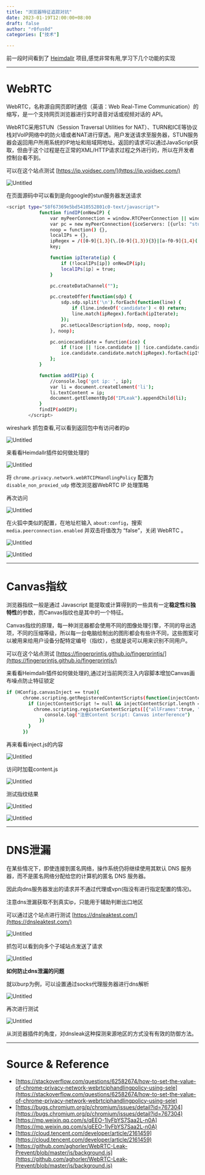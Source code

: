 ```yaml
---
title: "浏览器特征追踪对抗"
date: 2023-01-19T12:00:00+08:00
draft: false
author: "r0fus0d"
categories: ["技术"]

---
```


前一段时间看到了 [Heimdallr](https://github.com/graynjo/Heimdallr) 项目,感觉非常有用,学习下几个功能的实现

<!--more-->

---

# WebRTC

WebRTC，名称源自网页即时通信（英语：Web Real-Time Communication）的缩写，是一个支持网页浏览器进行实时语音对话或视频对话的 API。

WebRTC采用STUN（Session Traversal Utilities for NAT）、TURN和ICE等协议栈对VoIP网络中的防火墙或者NAT进行穿透。用户发送请求至服务器，STUN服务器会返回用户所用系统的IP地址和局域网地址。返回的请求可以通过JavaScript获取，但由于这个过程是在正常的XML/HTTP请求过程之外进行的，所以在开发者控制台看不到。

可以在这个站点测试 [https://ip.voidsec.com/](https://ip.voidsec.com/)

![Untitled](../../img/webrtc/Untitled.png)

在页面源码中可以看到是向google的stun服务器发送请求

```bash
<script type="58f67369e5bd5410552801c0-text/javascript">
			function findIP(onNewIP) {
				var myPeerConnection = window.RTCPeerConnection || window.mozRTCPeerConnection || window.webkitRTCPeerConnection;
				var pc = new myPeerConnection({iceServers: [{urls: "stun:stun.l.google.com:19302"}]}),
				noop = function() {},
				localIPs = {},
				ipRegex = /([0-9]{1,3}(\.[0-9]{1,3}){3}|[a-f0-9]{1,4}(:[a-f0-9]{1,4}){7})/g,
				key;

				function ipIterate(ip) {
					if (!localIPs[ip]) onNewIP(ip);
					localIPs[ip] = true;
				}

				pc.createDataChannel("");

				pc.createOffer(function(sdp) {
					sdp.sdp.split('\n').forEach(function(line) {
						if (line.indexOf('candidate') < 0) return;
						line.match(ipRegex).forEach(ipIterate);
					});
					pc.setLocalDescription(sdp, noop, noop);
				}, noop);

				pc.onicecandidate = function(ice) {
					if (!ice || !ice.candidate || !ice.candidate.candidate || !ice.candidate.candidate.match(ipRegex)) return;
					ice.candidate.candidate.match(ipRegex).forEach(ipIterate);
				};
			}

			function addIP(ip) {
				//console.log('got ip: ', ip);
				var li = document.createElement('li');
				li.textContent = ip;
				document.getElementById("IPLeak").appendChild(li);
			}
			findIP(addIP);
		</script>
```

wireshark 抓包查看,可以看到返回包中有访问者的ip

![Untitled](../../img/webrtc/Untitled%201.png)

来看看Heimdallr插件如何做处理的

![Untitled](../../img/webrtc/Untitled%202.png)

将 `chrome.privacy.network.webRTCIPHandlingPolicy` 配置为 `disable_non_proxied_udp` 修改浏览器WebRTC IP 处理策略

再次访问

![Untitled](../../img/webrtc/Untitled%203.png)

在火狐中类似的配置，在地址栏输入 `about:config`，搜索 `media.peerconnection.enabled` 并双击将值改为 “false”，关闭 WebRTC 。

![Untitled](../../img/webrtc/Untitled%204.png)

![Untitled](../../img/webrtc/Untitled%205.png)

---

# Canvas指纹

浏览器指纹一般是通过 Javascript 能提取或计算得到的一些具有一定**稳定性**和**独特性**的参数，而Canvas指纹也是其中的一个特征。

Canvas指纹的原理，每一种浏览器都会使用不同的图像处理引擎，不同的导出选项，不同的压缩等级，所以每一台电脑绘制出的图形都会有些许不同，这些图案可以被用来给用户设备分配特定编号（指纹），也就是说可以用来识别不同用户。

可以在这个站点测试 [https://fingerprintjs.github.io/fingerprintjs/](https://fingerprintjs.github.io/fingerprintjs/)

来看看Heimdallr插件如何做处理的,通过对当前网页注入内容脚本增加Canvas画布噪点防止特征锁定

```bash
if (HConfig.canvasInject == true){
      chrome.scripting.getRegisteredContentScripts(function(injectContentScript){
        if (injectContentScript != null && injectContentScript.length == 0){
          chrome.scripting.registerContentScripts([{"allFrames":true, "id":"HInject", "js":["resource/inject/inject.js"], "runAt":"document_start", "matches":["http://*/*","https://*/*","file://*/*"]}], function(){
              console.log("注册Content Script: Canvas interference")
            })
        }
      })
```

再来看看inject.js的内容

![Untitled](../../img/webrtc/Untitled%206.png)

访问时加载content.js

![Untitled](../../img/webrtc/Untitled%207.png)

测试指纹结果

![Untitled](../../img/webrtc/Untitled%208.png)

![Untitled](../../img/webrtc/Untitled%209.png)

---

# DNS泄漏

在某些情况下，即使连接到匿名网络，操作系统仍将继续使用其默认 DNS 服务器，而不是匿名网络分配给您的计算机的匿名 DNS 服务器。

因此向dns服务器发出的请求并不通过代理或vpn(指没有进行指定配置的情况)。

注意dns泄漏获取不到真实ip，只能用于辅助判断出口地区

可以通过这个站点进行测试 [https://dnsleaktest.com/](https://dnsleaktest.com/)

![Untitled](../../img/webrtc/Untitled%2010.png)

抓包可以看到向多个子域站点发送了请求

![Untitled](../../img/webrtc/Untitled%2011.png)

**如何防止dns泄漏的问题**

就以burp为例，可以设置通过socks代理服务器进行dns解析

![Untitled](../../img/webrtc/Untitled%2012.png)

再次进行测试

![Untitled](../../img/webrtc/Untitled%2013.png)

从浏览器插件的角度，对dnsleak这种探测来源地区的方式没有有效的防御方法。

---

# Source & Reference

- [https://stackoverflow.com/questions/62582674/how-to-set-the-value-of-chrome-privacy-network-webrtciphandlingpolicy-using-sele](https://stackoverflow.com/questions/62582674/how-to-set-the-value-of-chrome-privacy-network-webrtciphandlingpolicy-using-sele)
- [https://bugs.chromium.org/p/chromium/issues/detail?id=767304](https://bugs.chromium.org/p/chromium/issues/detail?id=767304)
- [https://mp.weixin.qq.com/s/qEEO-1lyFbYS7Saa2L-n0A](https://mp.weixin.qq.com/s/qEEO-1lyFbYS7Saa2L-n0A)
- [https://cloud.tencent.com/developer/article/2161459](https://cloud.tencent.com/developer/article/2161459)
- [https://github.com/aghorler/WebRTC-Leak-Prevent/blob/master/js/background.js](https://github.com/aghorler/WebRTC-Leak-Prevent/blob/master/js/background.js)